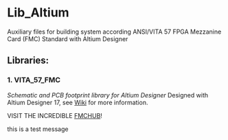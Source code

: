 # Lib_Altium
Auxiliary files for building system according ANSI/VITA 57 FPGA Mezzanine Card (FMC) Standard with Altium Designer

## Libraries:
### 1. VITA_57_FMC
*Schematic and PCB footprint library for Altium Designer*
Designed with Altium Designer 17, see [Wiki](https://github.com/FMCHUB/Lib_Altium/wiki) for more information.

VISIT THE INCREDIBLE [FMCHUB](http://www.fmchub.com/)!

this is a test message